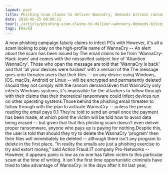 ```yaml
---
layout: post
title: Phishing scam claims to deliver WannaCry, demands bitcoin ransom
date: 2018-06-25 00:00:11
tourl: /article/phishing-scam-claims-to-deliver-wannacry-demands-bitcoin-ransom/
tags: [Hack]
---
```

A new phishing campaign falsely claims to infect PCs with However, it's all a scam looking to play on the high-profile name of WannaCry -- An alert about the scam has been issued by The email claims to be from 'WannaCry-Hack-team' and comes with the misspelled subject line of 'Attantion WannaCry'. Those who open the message are told that 'WannaCry is back' and that 'all your devices were hacked' with a version of the The message goes onto threaten users that their files -- on any device using Windows, IOS, macOs, Android or Linux -- will be encrypted and permanently deleted should they not comply with the ransom demand.Given that WannaCry only infects Windows systems, it's impossible for the attackers to follow through with their claims that their theoretical ransomware could infect devices run on other operating systems.Those behind the phishing email threaten to follow through with the plan to activate WannaCry -- unless the person reading the email pays 0.1 They're told to send an email once the payment has been made, at which point the victim will be told how to avoid data being erased -- but given that that this phishing scam doesn't even deliver proper ransomware, anyone who pays up is paying for nothing.Despite this, the user is told that should they try to delete the WannaCry 'program' then their files will immediately be deleted -- although there isn't any program to delete in the first place. "In reality the emails are just a phishing exercise to try and extort money," said Action Fraud.IT company Pro-Networks -- However, it appears panic is low as no one has fallen victim to this particular scam at the time of writing. It isn't the first time opportunistic criminals have tried to take advantage of WannaCry: in the days after it hit last year, 